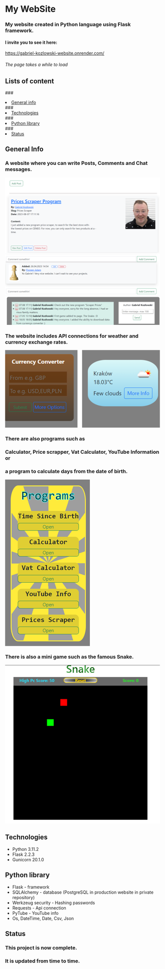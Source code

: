 # My WebSite

### My website created in Python language using Flask framework.

#### I invite you to see it here:
<url>https://gabriel-kozlowski-website.onrender.com/</url>
###### The page takes a while to load

## Lists of content

###<li>[General info](https://github.com/GabrielKozlowski/My_Website/blob/master/README.md#general-info)</li>
###<li>[Technologies](https://github.com/GabrielKozlowski/My_Website/blob/master/README.md#technologies)</li>
###<li>[Python library](https://github.com/GabrielKozlowski/My_Website/blob/master/README.md#python-library)</li>
###<li>[Status](https://github.com/GabrielKozlowski/My_Website/blob/master/README.md#status)</li>


## General Info

### A website where you can write Posts, Comments and Chat messages.

<img src="/static/images/posts_foto.png">
<img src="/static/images/comment_foto.png">
<img src="/static/images/chat_foto.png">


### The website includes API connections for weather and currency exchange rates.

<img src="/static/images/currency_weather_foto.png">


### There are also programs such as 
### Calculator, Price scrapper, Vat Calculator, YouTube Information or 
### a program to calculate days from the date of birth.

<img src="/static/images/programs_foto.png">

### There is also a mini game such as the famous Snake.

<img src="/static/images/snake_foto.png">


## Technologies

<ul>
    <li>Python 3.11.2</li>
    <li>Flask  2.2.3</li>
    <li>Gunicorn  20.1.0</li>
</ul>

## Python library

<ul>
    <li>Flask - framework</li>
    <li>SQLAlchemy - database (PostgreSQL in production website in private repository)</li>
    <li>Werkzeug security - Hashing passwords</li>
    <li>Requests - Api connection</li>
    <li>PyTube - YouTube info</li>
    <li>Os, DateTime, Date, Csv, Json</li>
</ul>


## Status

### This project is now complete.
### It is updated from time to time.
